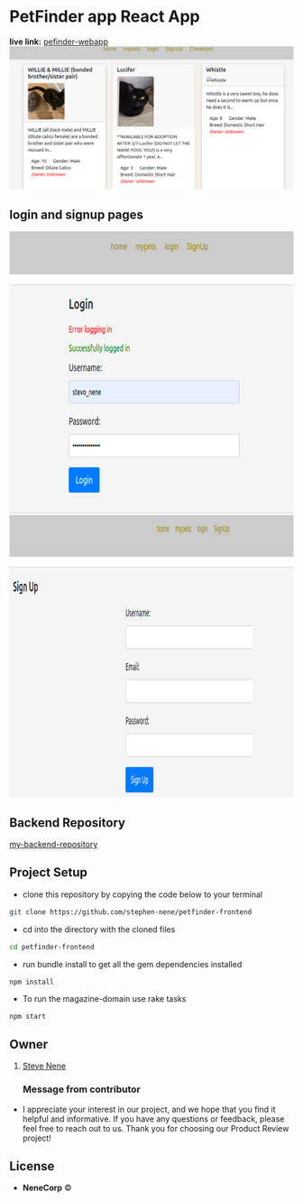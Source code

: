 # PetFinder app React App

**live link:** [pefinder-webapp](https://frontpetfinder.netlify.app/)<br/>
<img src="./src/images/home.png"/>

## login and signup pages
<img src="./src/images/login.png" width="750" height="500"/>
<img src="./src/images/signup.png" width="750" height="500"/>




## Backend Repository

[my-backend-repository](https://github.com/stephen-nene/petfinder-backend)


## Project Setup

- clone this repository by copying the code below to your terminal

```bash
git clone https://github.com/stephen-nene/petfinder-frontend
```
- cd into the directory with the cloned files

```bash
cd petfinder-frontend
```

- run bundle install to get all the gem dependencies installed
```
npm install
```
- To run the magazine-domain use rake tasks

```bash
npm start
```


## Owner

1. [Steve Nene](https://github.com/stephen-nene)

   ### Message from contributor
- I appreciate your interest in our project, and we hope that you find it helpful and informative. If you have any questions or feedback, please feel free to reach out to us. Thank you for choosing our Product Review project!


## License

- **NeneCorp** <span>&copy;</span>




